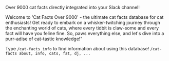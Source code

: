 Over 9000 cat facts directly integrated into your Slack channel!

Welcome to 'Cat Facts Over 9000' - the ultimate cat facts database for cat enthusiasts!
Get ready to embark on a whisker-twitching journey through the enchanting world of cats, where every tidbit is claw-some and every fact will have you feline fine.
So, paws everything else, and let's dive into a purr-adise of cat-tastic knowledge!"

Type `/cat-facts info` to find information about using this database!
`/cat-facts about, info, cats, fat, dj, ...`
